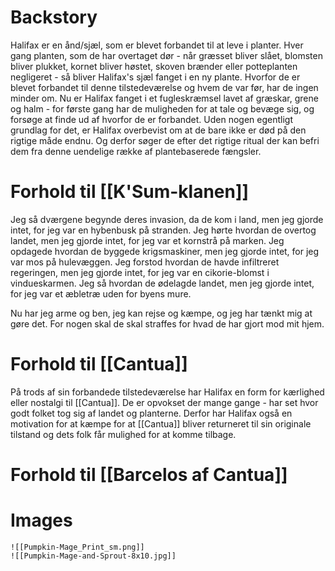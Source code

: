 # Backstory
Halifax er en ånd/sjæl, som er blevet forbandet til at leve i planter. Hver gang planten, som de har overtaget dør - når græsset bliver slået, blomsten bliver plukket, kornet bliver høstet, skoven brænder eller potteplanten negligeret - så bliver Halifax's sjæl fanget i en ny plante. Hvorfor de er blevet forbandet til denne tilstedeværelse og hvem de var før, har de ingen minder om.
Nu er Halifax fanget i et fugleskræmsel lavet af græskar, grene og halm - for første gang har de muligheden for at tale og bevæge sig, og forsøge at finde ud af hvorfor de er forbandet.
Uden nogen egentligt grundlag for det, er Halifax overbevist om at de bare ikke er død på den rigtige måde endnu. Og derfor søger de efter det rigtige ritual der kan befri dem fra denne uendelige række af plantebaserede fængsler.

# Forhold til [[K'Sum-klanen]]
Jeg så dværgene begynde deres invasion, da de kom i land, men jeg gjorde intet, for jeg var en hybenbusk på stranden. Jeg hørte hvordan de overtog landet, men jeg gjorde intet, for jeg var et kornstrå på marken. Jeg opdagede hvordan de byggede krigsmaskiner, men jeg gjorde intet, for jeg var mos på hulevæggen. Jeg forstod hvordan de havde infiltreret regeringen, men jeg gjorde intet, for jeg var en cikorie-blomst i vindueskarmen. Jeg så hvordan de ødelagde landet, men jeg gjorde intet, for jeg var et æbletræ uden for byens mure.

Nu har jeg arme og ben, jeg kan rejse og kæmpe, og jeg har tænkt mig at gøre det. For nogen skal de skal straffes for hvad de har gjort mod mit hjem.

# Forhold til [[Cantua]]
På trods af sin forbandede tilstedeværelse har Halifax en form for kærlighed eller nostalgi til [[Cantua]]. De er opvokset der mange gange - har set hvor godt folket tog sig af landet og planterne.
Derfor har Halifax også en motivation for at kæmpe for at [[Cantua]] bliver returneret til sin originale tilstand og dets folk får mulighed for at komme tilbage.

# Forhold til [[Barcelos af Cantua]]

# Images
	![[Pumpkin-Mage_Print_sm.png]]
	![[Pumpkin-Mage-and-Sprout-8x10.jpg]]



